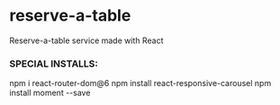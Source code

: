 # reserve-a-table
Reserve-a-table service made with React

### SPECIAL INSTALLS:
npm i react-router-dom@6
npm install react-responsive-carousel
npm install moment --save